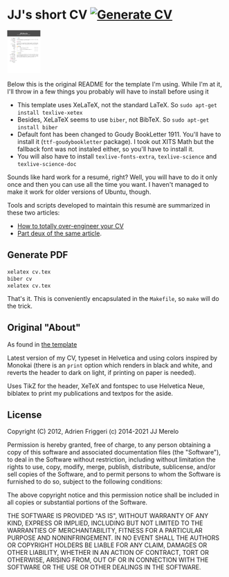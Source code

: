 # JJ's short CV [![Generate CV](https://github.com/JJ/cv/actions/workflows/generate.yaml/badge.svg)](https://github.com/JJ/cv/actions/workflows/generate.yaml)

[![CV download page](cv.png)](DOWNLOAD)

Below this is the original README for the template I'm using. While I'm at it,
I'll throw in a few things you probably will have to install before using it

* This template uses XeLaTeX, not the standard LaTeX. So `sudo apt-get install texlive-xetex`
* Besides, XeLaTeX seems to use `biber`, not BibTeX. So `sudo apt-get install biber`
* Default font has been changed to Goudy BookLetter 1911. You'll have
  to install it (`ttf-goudybookletter` package). I took out XITS Math but the fallback font was not
  instaled either, so you'll have to install it.
* You will also have to install `texlive-fonts-extra`, `texlive-science` and `texlive-science-doc`

Sounds like hard work for a resumé, right? Well, you will have to do
it only once and then you can use all the time you want. I haven't
managed to make it work for older versions of Ubuntu, though.

Tools and scripts developed to maintain this resumè are summarized in these two
articles:

* [How to totally over-engineer your
  CV](https://dev.to/jj/how-to-totally-over-engineer-your-cv-in-a-few-easy-steps-6ha)
* [Part deux of the same
  article](https://dev.to/jj/how-to-totally-over-engineer-your-cv-part-two-1oip).

## Generate PDF

	xelatex cv.tex
	biber cv
	xelatex cv.tex

That's it. This is conveniently encapsulated in the `Makefile`, so `make` will do the trick.

## Original "About"

As found in [the
template](https://www.overleaf.com/latex/templates/friggeri-cv-template/hmnchbfmjgqh)

Latest version of my CV, typeset in Helvetica and using colors
inspired by Monokai (there is an `print` option which renders in black
and white, and reverts the header to dark on light, if printing on
paper is needed).

Uses TikZ for the header, XeTeX and fontspec to use Helvetica Neue,
biblatex to print my publications and textpos for the aside.


## License

Copyright (C) 2012, Adrien Friggeri
(c) 2014-2021 JJ Merelo

Permission is hereby granted, free of charge, to any person obtaining a copy of this software and associated documentation files (the "Software"), to deal in the Software without restriction, including without limitation the rights to use, copy, modify, merge, publish, distribute, sublicense, and/or sell copies of the Software, and to permit persons to whom the Software is furnished to do so, subject to the following conditions:

The above copyright notice and this permission notice shall be included in all copies or substantial portions of the Software.

THE SOFTWARE IS PROVIDED "AS IS", WITHOUT WARRANTY OF ANY KIND, EXPRESS OR IMPLIED, INCLUDING BUT NOT LIMITED TO THE WARRANTIES OF MERCHANTABILITY, FITNESS FOR A PARTICULAR PURPOSE AND NONINFRINGEMENT. IN NO EVENT SHALL THE AUTHORS OR COPYRIGHT HOLDERS BE LIABLE FOR ANY CLAIM, DAMAGES OR OTHER LIABILITY, WHETHER IN AN ACTION OF CONTRACT, TORT OR OTHERWISE, ARISING FROM, OUT OF OR IN CONNECTION WITH THE SOFTWARE OR THE USE OR OTHER DEALINGS IN THE SOFTWARE.
